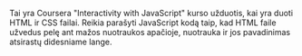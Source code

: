 Tai yra Coursera "Interactivity with JavaScript" kurso užduotis, kai yra duoti HTML ir CSS failai. Reikia parašyti JavaScript kodą taip, kad HTML faile užvedus pelę ant mažos nuotraukos apačioje, nuotrauka ir jos pavadinimas atsirastų didesniame lange.

